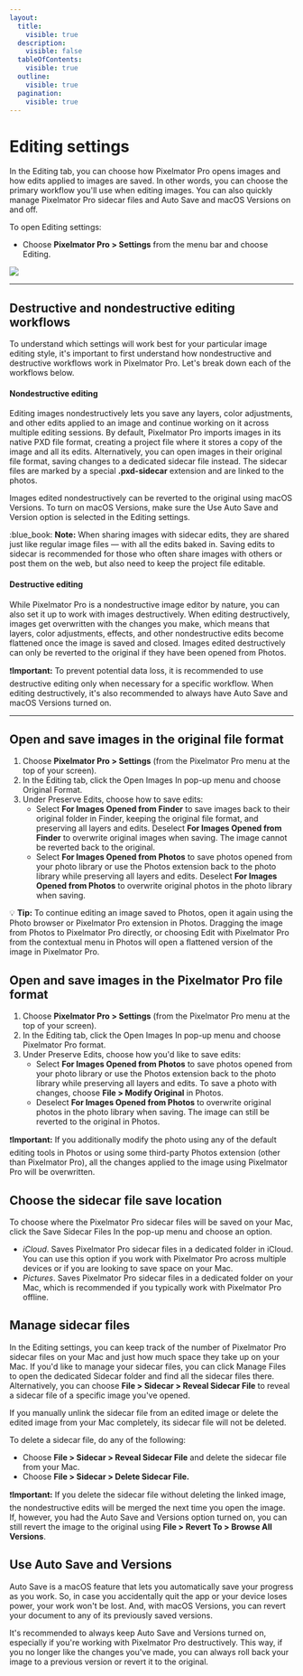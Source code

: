 ```yaml
---
layout:
  title:
    visible: true
  description:
    visible: false
  tableOfContents:
    visible: true
  outline:
    visible: true
  pagination:
    visible: true
---
```


# Editing settings

In the Editing tab, you can choose how Pixelmator Pro opens images and how edits applied to images are saved. In other words, you can choose the primary workflow you'll use when editing images. You can also quickly manage Pixelmator Pro sidecar files and Auto Save and macOS Versions on and off.

To open Editing settings:

* Choose **Pixelmator Pro > Settings** from the menu bar and choose Editing.

![](https://help.pixelmator.com/pixelmator-pro/3.5/assets/English/1677071430000.jpeg)

***

## Destructive and nondestructive editing workflows

To understand which settings will work best for your particular image editing style, it's important to first understand how nondestructive and destructive workflows work in Pixelmator Pro. Let's break down each of the workflows below.

#### Nondestructive editing

Editing images nondestructively lets you save any layers, color adjustments, and other edits applied to an image and continue working on it across multiple editing sessions. By default, Pixelmator Pro imports images in its native PXD file format, creating a project file where it stores a copy of the image and all its edits. Alternatively, you can open images in their original file format, saving changes to a dedicated sidecar file instead. The sidecar files are marked by a special **.pxd-sidecar** extension and are linked to the photos.

Images edited nondestructively can be reverted to the original using macOS Versions. To turn on macOS Versions, make sure the Use Auto Save and Version option is selected in the Editing settings.

:blue\_book: **Note:** When sharing images with sidecar edits, they are shared just like regular image files — with all the edits baked in. Saving edits to sidecar is recommended for those who often share images with others or post them on the web, but also need to keep the project file editable.

#### Destructive editing

While Pixelmator Pro is a nondestructive image editor by nature, you can also set it up to work with images destructively. When editing destructively, images get overwritten with the changes you make, which means that layers, color adjustments, effects, and other nondestructive edits become flattened once the image is saved and closed. Images edited destructively can only be reverted to the original if they have been opened from Photos.

:exclamation:**Important:** To prevent potential data loss, it is recommended to use destructive editing only when necessary for a specific workflow. When editing destructively, it's also recommended to always have Auto Save and macOS Versions turned on.

***

## Open and save images in the original file format

1. Choose **Pixelmator Pro > Settings** (from the Pixelmator Pro menu at the top of your screen).
2. In the Editing tab, click the Open Images In pop-up menu and choose Original Format.
3. Under Preserve Edits, choose how to save edits:
   * Select **For Images Opened from Finder** to save images back to their original folder in Finder, keeping the original file format, and preserving all layers and edits. Deselect **For Images Opened from Finder** to overwrite original images when saving. The image cannot be reverted back to the original.
   * Select **For Images Opened from Photos** to save photos opened from your photo library or use the Photos extension back to the photo library while preserving all layers and edits. Deselect **For Images Opened from Photos** to overwrite original photos in the photo library when saving.

:bulb: **Tip:** To continue editing an image saved to Photos, open it again using the Photo browser or Pixelmator Pro extension in Photos. Dragging the image from Photos to Pixelmator Pro directly, or choosing Edit with Pixelmator Pro from the contextual menu in Photos will open a flattened version of the image in Pixelmator Pro.

## Open and save images in the Pixelmator Pro file format

1. Choose **Pixelmator Pro > Settings** (from the Pixelmator Pro menu at the top of your screen).
2. In the Editing tab, click the Open Images In pop-up menu and choose Pixelmator Pro format.
3. Under Preserve Edits, choose how you'd like to save edits:
   * Select **For Images Opened from Photos** to save photos opened from your photo library or use the Photos extension back to the photo library while preserving all layers and edits. To save a photo with changes, choose **File > Modify Original** in Photos.
   * Deselect **For Images Opened from Photos** to overwrite original photos in the photo library when saving. The image can still be reverted to the original in Photos.

:exclamation:**Important:** If you additionally modify the photo using any of the default editing tools in Photos or using some third-party Photos extension (other than Pixelmator Pro), all the changes applied to the image using Pixelmator Pro will be overwritten.

## Choose the sidecar file save location

To choose where the Pixelmator Pro sidecar files will be saved on your Mac, click the Save Sidecar Files In the pop-up menu and choose an option.

* _iCloud_. Saves Pixelmator Pro sidecar files in a dedicated folder in iCloud. You can use this option if you work with Pixelmator Pro across multiple devices or if you are looking to save space on your Mac.
* _Pictures_. Saves Pixelmator Pro sidecar files in a dedicated folder on your Mac, which is recommended if you typically work with Pixelmator Pro offline.

## Manage sidecar files

In the Editing settings, you can keep track of the number of Pixelmator Pro sidecar files on your Mac and just how much space they take up on your Mac. If you'd like to manage your sidecar files, you can click Manage Files to open the dedicated Sidecar folder and find all the sidecar files there. Alternatively, you can choose **File > Sidecar > Reveal Sidecar File** to reveal a sidecar file of a specific image you've opened.

If you manually unlink the sidecar file from an edited image or delete the edited image from your Mac completely, its sidecar file will not be deleted.

To delete a sidecar file, do any of the following:

* Choose **File > Sidecar > Reveal Sidecar File** and delete the sidecar file from your Mac.
* Choose **File > Sidecar > Delete Sidecar File.**

:exclamation:**Important:** If you delete the sidecar file without deleting the linked image, the nondestructive edits will be merged the next time you open the image. If, however, you had the Auto Save and Versions option turned on, you can still revert the image to the original using **File > Revert To > Browse All Versions**.

## Use Auto Save and Versions

Auto Save is a macOS feature that lets you automatically save your progress as you work. So, in case you accidentally quit the app or your device loses power, your work won't be lost. And, with macOS Versions, you can revert your document to any of its previously saved versions.

It's recommended to always keep Auto Save and Versions turned on, especially if you're working with Pixelmator Pro destructively. This way, if you no longer like the changes you've made, you can always roll back your image to a previous version or revert it to the original.
